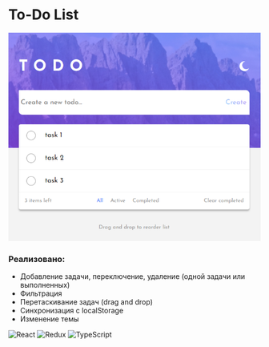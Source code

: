 # To-Do List

![readme.png](readme.png)

### Реализовано:

* Добавление задачи, переключение, удаление (одной задачи или выполненных)
* Фильтрация
* Перетаскивание задач (drag and drop)
* Синхронизация с localStorage
* Изменение темы

![React](https://img.shields.io/badge/react-%2320232a.svg?style=for-the-badge&logo=react&logoColor=%2361DAFB)
![Redux](https://img.shields.io/badge/redux-%23593d88.svg?style=for-the-badge&logo=redux&logoColor=white)
![TypeScript](https://img.shields.io/badge/typescript-%23007ACC.svg?style=for-the-badge&logo=typescript&logoColor=white)